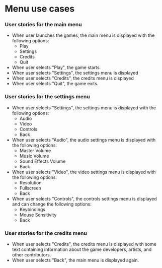 # Menu use cases

### User stories for the main menu
- When user launches the games, the main menu is displayed with the following options:
  - Play
  - Settings
  - Credits
  - Quit
- When user selects "Play", the game starts.
- When user selects "Settings", the settings menu is displayed
- When user selects "Credits", the credits menu is displayed
- When user selects "Quit", the game exits.

### User stories for the settings menu
- When user selects "Settings", the settings menu is displayed with the following options:
  - Audio
  - Video
  - Controls
  - Back
- When user selects "Audio", the audio settings menu is displayed with the following options:
  - Master Volume
  - Music Volume
  - Sound Effects Volume
  - Back
- When user selects "Video", the video settings menu is displayed with the following options:
  - Resolution
  - Fullscreen
  - Back
- When user selects "Controls", the controls settings menu is displayed and can change the following options:
  - Keybindings
  - Mouse Sensitivity
  - Back

### User stories for the credits menu
- When user selects "Credits", the credits menu is displayed with some text containing information
about the game developers, artists, and other contributors.
- When user selects "Back", the main menu is displayed again.

